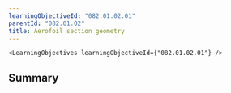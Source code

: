 ```yaml
---
learningObjectiveId: "082.01.02.01"
parentId: "082.01.02"
title: Aerofoil section geometry
---
```


```tsx eval
<LearningObjectives learningObjectiveId={"082.01.02.01"} />
```

## Summary
